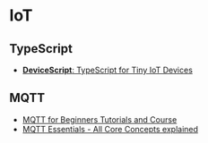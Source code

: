 # IoT

## TypeScript

- [**DeviceScript**: TypeScript for Tiny IoT Devices](https://microsoft.github.io/devicescript/)

## MQTT

- [MQTT for Beginners Tutorials and Course](http://www.steves-internet-guide.com/mqtt-basics-course/)
- [MQTT Essentials - All Core Concepts explained](https://www.hivemq.com/mqtt-essentials/)
